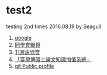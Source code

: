 # test2
testing 2nd times 2016.08.19 by Seagull 


1. [google][1]
2. [同學會網頁][2]
3. [TI游泳欣賞][3]
4. [「臺灣博碩士論文知識加值系統」][4]
5. [git Public profile][5]

[1]: http://google.com
[2]: http://my.so-net.net.tw/cfz3909056/
[3]: https://www.google.com.tw/?gws_rd=ssl#q=ti+swim
[4]: https://ndltd.ncl.edu.tw/cgi-bin/gs32/gsweb.cgi/ccd=SAIi.K/webmge?mode=basic
[5]: https://github.com/settings/profile
